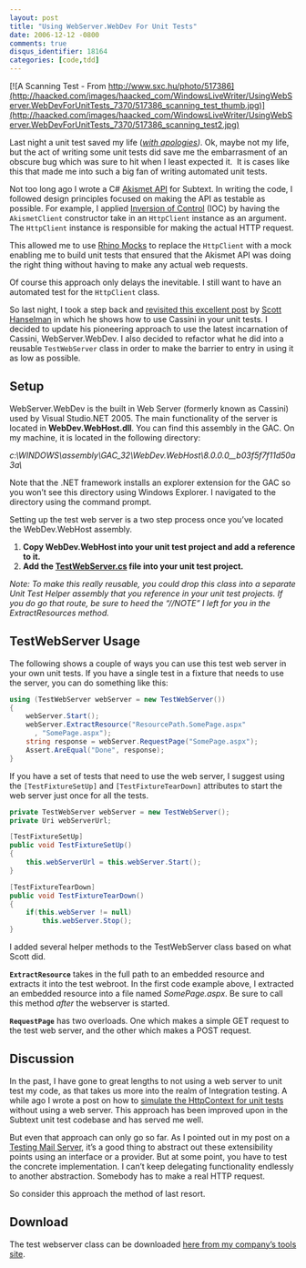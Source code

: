 ```yaml
---
layout: post
title: "Using WebServer.WebDev For Unit Tests"
date: 2006-12-12 -0800
comments: true
disqus_identifier: 18164
categories: [code,tdd]
---
```

[![A Scanning Test - From
http://www.sxc.hu/photo/517386](http://haacked.com/images/haacked_com/WindowsLiveWriter/UsingWebServer.WebDevForUnitTests_7370/517386_scanning_test_thumb.jpg)](http://haacked.com/images/haacked_com/WindowsLiveWriter/UsingWebServer.WebDevForUnitTests_7370/517386_scanning_test2.jpg)

Last night a unit test saved my life (*[with
apologies](http://en.wikipedia.org/wiki/Last_Night_a_DJ_Saved_My_Life_(song) "Last Night A DJ Saved My Life"))*.
Ok, maybe not my life, but the act of writing some unit tests did save
me the embarrasment of an obscure bug which was sure to hit when I least
expected it.  It is cases like this that made me into such a big fan of
writing automated unit tests.

Not too long ago I wrote a C\# [Akismet
API](http://haacked.com/archive/2006/09/26/Subtext_Akismet_API.aspx "Subtext Akismet API")
for Subtext. In writing the code, I followed design principles focused
on making the API as testable as possible. For example, I applied
[Inversion of
Control](http://www.martinfowler.com/articles/injection.html "Inversion of Control")
(IOC) by having the `AkismetClient` constructor take in an `HttpClient`
instance as an argument. The `HttpClient` instance is responsible for
making the actual HTTP request.

This allowed me to use [Rhino
Mocks](http://www.ayende.com/projects/rhino-mocks.aspx "Rhino Mocks") to
replace the `HttpClient` with a mock enabling me to build unit
tests that ensured that the Akismet API was doing the right thing
without having to make any actual web requests.

Of course this approach only delays the inevitable. I still want to have
an automated test for the `HttpClient` class.

So last night, I took a step back and [revisited this excellent
post](http://www.hanselman.com/blog/NUnitUnitTestingOfASPNETPagesBaseClassesControlsAndOtherWidgetryUsingCassiniASPNETWebMatrixVisualStudioWebDeveloper.aspx "NUnit Unit Testing of ASP.NET Pages")
by [Scott
Hanselman](http://www.hanselman.com/blog/ "Scott Hanselman’s Blog") in
which he shows how to use Cassini in your unit tests. I decided to
update his pioneering approach to use the latest incarnation of Cassini,
WebServer.WebDev. I also decided to refactor what he did into a reusable
`TestWebServer` class in order to make the barrier to entry in using it
as low as possible.

Setup
-----

WebServer.WebDev is the built in Web Server (formerly known as Cassini)
used by Visual Studio.NET 2005. The main functionality of the server is
located in **WebDev.WebHost.dll**. You can find this assembly in the
GAC. On my machine, it is located in the following directory:

*c:\\WINDOWS\\assembly\\GAC\_32\\WebDev.WebHost\\8.0.0.0\_\_b03f5f7f11d50a3a\\*

Note that the .NET framework installs an explorer extension for the GAC
so you won’t see this directory using Windows Explorer. I navigated to
the directory using the command prompt.

Setting up the test web server is a two step process once you’ve located
the WebDev.WebHost assembly.

1.  **Copy WebDev.WebHost into your unit test project and add a
    reference to it.**
2.  **Add the
    [TestWebServer.cs](http://www.koders.com/csharp/fidD413C8AD118C221918653F02B78C85894EB55263.aspx?s=smtp+server "TestWebServer.cs class")
    file into your unit test project.**

*Note: To make this really reusable, you could drop this class into a
separate Unit Test Helper assembly that you reference in your unit test
projects. If you do go that route, be sure to heed the “//NOTE” I left
for you in the ExtractResources method.*

TestWebServer Usage
-------------------

The following shows a couple of ways you can use this test web server in
your own unit tests. If you have a single test in a fixture that needs
to use the server, you can do something like this:

```csharp
using (TestWebServer webServer = new TestWebServer())
{
    webServer.Start();
    webServer.ExtractResource("ResourcePath.SomePage.aspx"
      , "SomePage.aspx");
    string response = webServer.RequestPage("SomePage.aspx");
    Assert.AreEqual("Done", response);
}
```

If you have a set of tests that need to use the web server, I suggest
using the `[TestFixtureSetUp]` and `[TestFixtureTearDown]` attributes to
start the web server just once for all the tests.

```csharp
private TestWebServer webServer = new TestWebServer();
private Uri webServerUrl;

[TestFixtureSetUp]
public void TestFixtureSetUp()
{
    this.webServerUrl = this.webServer.Start();
}

[TestFixtureTearDown]
public void TestFixtureTearDown()
{
    if(this.webServer != null)
        this.webServer.Stop();
}
```

I added several helper methods to the TestWebServer class based on what
Scott did.

**`ExtractResource`** takes in the full path to an embedded resource and
extracts it into the test webroot. In the first code example above, I
extracted an embedded resource into a file named *SomePage.aspx*. Be
sure to call this method *after* the webserver is started.

**`RequestPage`** has two overloads. One which makes a simple GET
request to the test web server, and the other which makes a POST
request.

Discussion
----------

In the past, I have gone to great lengths to not using a web server to
unit test my code, as that takes us more into the realm of Integration
testing. A while ago I wrote a post on how to [simulate the HttpContext
for unit
tests](http://haacked.com/archive/2005/06/11/Simulating_HttpContext.aspx "Simulating HttpContext")
without using a web server. This approach has been improved upon in the
Subtext unit test codebase and has served me well.

But even that approach can only go so far. As I pointed out in my post
on a [Testing Mail
Server](http://haacked.com/archive/2006/05/30/ATestingMailServerForUnitTestingEmailFunctionality.aspx "Testing Mail Server"),
it’s a good thing to abstract out these extensibility points using an
interface or a provider. But at some point, you have to test the
concrete implementation. I can’t keep delegating functionality endlessly
to another abstraction. Somebody has to make a real HTTP request.

So consider this approach the method of last resort.

Download
--------

The test webserver class can be downloaded [here from my company’s tools
site](http://tools.veloc-it.com/tabid/58/grm2id/21/Default.aspx "Web Server for UnitTesting").

